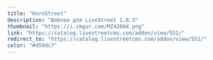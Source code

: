 ```yaml
---
title: "HornStreet"
description: "Шаблон для LiveStreet 1.0.3"
thumbnail: "https://i.imgur.com/MZ4206d.png"
link: "https://catalog.livestreetcms.com/addon/view/551/"
redirect_to: "https://catalog.livestreetcms.com/addon/view/551/"
color: "#459dc7"
---
```


